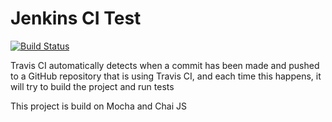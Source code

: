 # Jenkins CI Test

[![Build Status](https://travis-ci.org/ganny26/substack.svg?branch=master)](https://travis-ci.org/ganny26/substack)

Travis CI automatically detects when a commit has been made and pushed to a GitHub repository that is using Travis CI, and each time this happens, it will try to build the project and run tests

 This project is build on Mocha and Chai JS 

